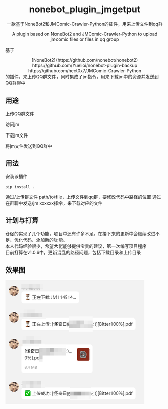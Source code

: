 <div align="center">

# nonebot_plugin_jmgetput
一款基于NoneBot2和JMComic-Crawler-Python的插件，用来上传文件到qq群

A plugin based on NoneBot2 and JMComic-Crawler-Python to upload jmcomic files or files in qq group
</div>

基于 
<div align="center">
[NoneBot2](https://github.com/nonebot/nonebot2)
https://github.com/Yuelioi/nonebot-plugin-backup
https://github.com/hect0x7/JMComic-Crawler-Python
</div>
的插件，来上传QQ群文件，同时集成了jm指令，用来下载jm中的资源并发送到QQ群聊中

## 用途

上传QQ群文件

访问jm

下载jm文件

将jm文件发送到QQ群中

## 用法
安装该插件
```
pip install .
```
通过/上传群文件 path/to/file，上传文件到qq群，要修改代码中路径的位置
通过在群聊中发送/jm xxxxxx指令，来下载对应的文件

## 计划与打算
仓促的实现了几个功能，项目中还有许多不足。在接下来的更新中会继续改进不足、优化代码、添加新的功能。  
本人代码经验很少，希望大佬能够提供宝贵的建议，第一次编写项目程序  
目前打算在v1.0.6中，更新混乱的路径问题，包括下载目录和上传目录

## 效果图
![image](picture/1.png)
